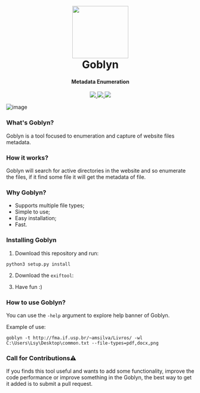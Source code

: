 
<h1 align="center">
  <br>
  <a href="https://github.com/loseys/Goblyn"><img src="https://user-images.githubusercontent.com/61597947/130886015-52e6f5a6-bf78-42bd-bda7-5f862faf2de8.png" width=150 height=140 lt="Goblyn"></a>
  <br>
  Goblyn
  <br>
</h1>

<h4 align="center">Metadata Enumeration</h4>

<p align="center">
  <a href="https://github.com/loseys/Goblyn/">
    <img src="https://img.shields.io/badge/platform-Windows%20%7C%20Linux-yellow">
  </a>
  <a href="https://github.com/loseys/Goblyn/">
    <img src="https://img.shields.io/badge/version-v0.1-red">
  </a>
  <a href="https://github.com/loseys/Goblyn/">
      <img src="https://img.shields.io/badge/python-3.9-green.svg">
  </a>
</p>

![image](https://user-images.githubusercontent.com/61597947/130886515-1cc1291b-0aac-4ca4-82ec-e500215e4775.png)


### What's Goblyn?

Goblyn is a tool focused to enumeration and capture of website files metadata.

### How it works?

Goblyn will search for active directories in the website and so enumerate the files, if it find some file it will get the metadata of file.

### Why Goblyn?

- Supports multiple file types;
- Simple to use;
- Easy installation;
- Fast.

### Installing Goblyn


1. Download this repository and run:
```
python3 setup.py install
```

2. Download the `exiftool`:

3. Have fun :)

### How to use Goblyn?

You can use the `-help` argument to explore help banner of Goblyn.

Example of use:

```
goblyn -t http://fma.if.usp.br/~amsilva/Livros/ -wl C:\Users\Lsy\Desktop\common.txt --file-types=pdf,docx,png
```
### Call for Contributions⚠️

If you finds this tool useful and wants to add some functionality, improve the code performance or improve something in the Goblyn, the best way to get it added is to submit a pull request.
